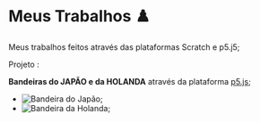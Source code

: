 # Meus Trabalhos ♟️
Meus trabalhos feitos através das plataformas Scratch e p5.j5;

 Projeto : 
 
 **Bandeiras do JAPÃO e da HOLANDA** através da plataforma [p5.js](https://editor.p5js.org/);
 
- ![Bandeira do Japão](https:/editor.p5js.org/robson.francisca/sketches/mSAPbTJKV);
- ![Bandeira da Holanda](https://editor.p5js.org/robson.francisca/sketches/foLFUqdDq);
